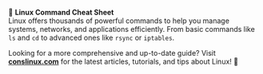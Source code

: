 📂 **Linux Command Cheat Sheet**  
Linux offers thousands of powerful commands to help you manage systems, networks, and applications efficiently. From basic commands like `ls` and `cd` to advanced ones like `rsync` or `iptables`.

Looking for a more comprehensive and up-to-date guide? Visit [**conslinux.com**](https://www.conslinux.com/en/command-line/) for the latest articles, tutorials, and tips about Linux! 🌟

